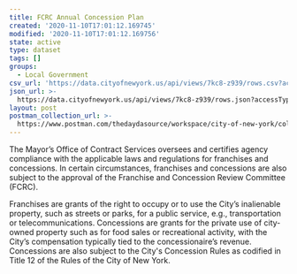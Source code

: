 ```yaml
---
title: FCRC Annual Concession Plan
created: '2020-11-10T17:01:12.169745'
modified: '2020-11-10T17:01:12.169756'
state: active
type: dataset
tags: []
groups:
  - Local Government
csv_url: 'https://data.cityofnewyork.us/api/views/7kc8-z939/rows.csv?accessType=DOWNLOAD'
json_url: >-
  https://data.cityofnewyork.us/api/views/7kc8-z939/rows.json?accessType=DOWNLOAD
layout: post
postman_collection_url: >-
  https://www.postman.com/thedaydasource/workspace/city-of-new-york/collection/15909983-720e069c-2702-4844-93eb-b43a24ac73cb
---
```

The Mayor’s Office of Contract Services oversees and certifies agency compliance with the applicable laws and regulations for franchises and concessions. In certain circumstances, franchises and concessions are also subject to the approval of the Franchise and Concession Review Committee (FCRC).

Franchises are grants of the right to occupy or to use the City’s inalienable property, such as streets or parks, for a public service, e.g., transportation or telecommunications.
Concessions are grants for the private use of city-owned property such as for food sales or recreational activity, with the City’s compensation typically tied to the concessionaire’s revenue. Concessions are also subject to the City's Concession Rules as codified in Title 12 of the Rules of the City of New York.
